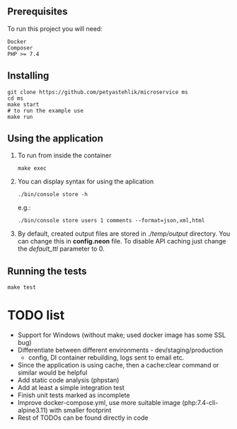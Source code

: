 ## Prerequisites

To run this project you will need:

```
Docker
Composer
PHP >= 7.4
```

## Installing

```
git clone https://github.com/petyastehlik/microservice ms
cd ms
make start
# to run the example use
make run
```

## Using the application

1. To run from inside the container
    ```
    make exec  
    ```
1.  You can display syntax for using the aplication
    ```
    ./bin/console store -h
    ```
    e.g.:
    
    ```
    ./bin/console store users 1 comments --format=json,xml,html 
    ```
    
3. By default, created output files are stored in _./temp/output_ directory. You can change this in **config.neon** file.
   To disable API caching just change the _default_ttl_ parameter to 0.
    
## Running the tests

```
make test
```

# TODO list

- Support for Windows (without make; used docker image has some SSL bug)
- Differentiate between different environments - dev/staging/production
    - config, DI container rebuilding, logs sent to email etc.
- Since the application is using cache, then a cache:clear command or similar would be helpful
- Add static code analysis (phpstan)
- Add at least a simple integration test
- Finish unit tests marked as incomplete 
- Improve docker-compose.yml, use more suitable image (php:7.4-cli-alpine3.11) with smaller footprint
- Rest of TODOs can be found directly in code